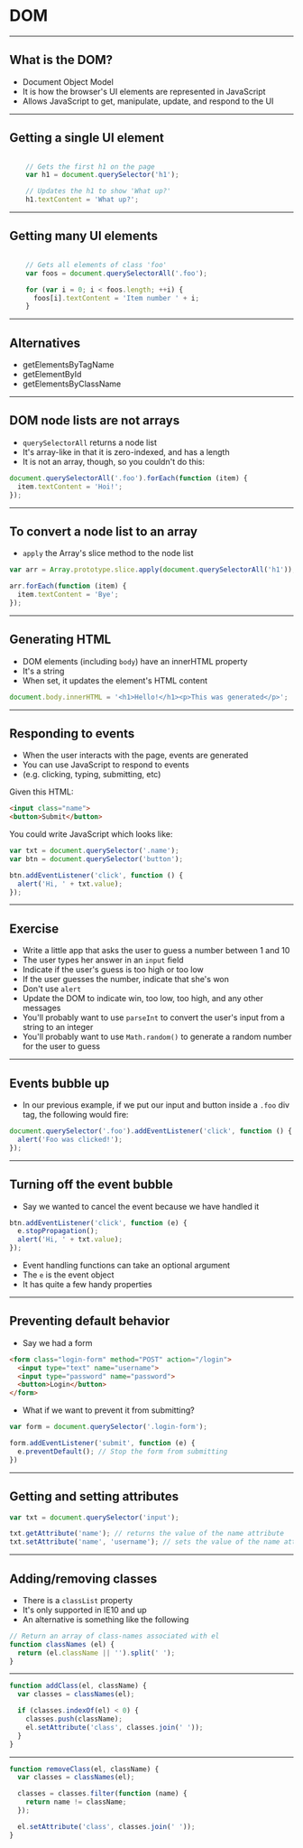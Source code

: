 # DOM

---

## What is the DOM?

- Document Object Model
- It is how the browser's UI elements are represented in JavaScript
- Allows JavaScript to get, manipulate, update, and respond to the UI

---

## Getting a single UI element

```javascript

    // Gets the first h1 on the page
    var h1 = document.querySelector('h1');

    // Updates the h1 to show 'What up?'
    h1.textContent = 'What up?';

```

---

## Getting many UI elements

```javascript

    // Gets all elements of class 'foo'
    var foos = document.querySelectorAll('.foo');

    for (var i = 0; i < foos.length; ++i) {
      foos[i].textContent = 'Item number ' + i;
    }

```

---

## Alternatives

- getElementsByTagName
- getElementById
- getElementsByClassName

---

## DOM node lists are not arrays

- `querySelectorAll` returns a node list
- It's array-like in that it is zero-indexed, and has a length
- It is not an array, though, so you couldn't do this:

```javascript
document.querySelectorAll('.foo').forEach(function (item) {
  item.textContent = 'Hoi!';
});
```

---

## To convert a node list to an array

- `apply` the Array's slice method to the node list

```javascript
var arr = Array.prototype.slice.apply(document.querySelectorAll('h1'));

arr.forEach(function (item) {
  item.textContent = 'Bye';
});
```

---

## Generating HTML

- DOM elements (including `body`) have an innerHTML property
- It's a string
- When set, it updates the element's HTML content

```javascript
document.body.innerHTML = '<h1>Hello!</h1><p>This was generated</p>';

```

---

## Responding to events

- When the user interacts with the page, events are generated
- You can use JavaScript to respond to events
- (e.g. clicking, typing, submitting, etc)

Given this HTML:

```html
<input class="name">
<button>Submit</button>
```

You could write JavaScript which looks like:

```javascript
var txt = document.querySelector('.name');
var btn = document.querySelector('button');

btn.addEventListener('click', function () {
  alert('Hi, ' + txt.value);
});
```

---

## Exercise

- Write a little app that asks the user to guess a number between 1 and 10
- The user types her answer in an `input` field
- Indicate if the user's guess is too high or too low
- If the user guesses the number, indicate that she's won
- Don't use `alert`
- Update the DOM to indicate win, too low, too high, and any other messages
- You'll probably want to use `parseInt` to convert the user's input from a string to an integer
- You'll probably want to use `Math.random()` to generate a random number for the user to guess

---

## Events bubble up

- In our previous example, if we put our input and button inside a `.foo` div tag, the following would fire:

```javascript
document.querySelector('.foo').addEventListener('click', function () {
  alert('Foo was clicked!');
});
```

---

## Turning off the event bubble

- Say we wanted to cancel the event because we have handled it

```javascript
btn.addEventListener('click', function (e) {
  e.stopPropagation();
  alert('Hi, ' + txt.value);
});
```

- Event handling functions can take an optional argument
- The `e` is the event object
- It has quite a few handy properties

---

## Preventing default behavior

- Say we had a form

```html
<form class="login-form" method="POST" action="/login">
  <input type="text" name="username">
  <input type="password" name="password">
  <button>Login</button>
</form>
```

- What if we want to prevent it from submitting?

```javascript
var form = document.querySelector('.login-form');

form.addEventListener('submit', function (e) {
  e.preventDefault(); // Stop the form from submitting
})
```

---

## Getting and setting attributes

```javascript
var txt = document.querySelector('input');

txt.getAttribute('name'); // returns the value of the name attribute
txt.setAttribute('name', 'username'); // sets the value of the name attribute
```

---

## Adding/removing classes

- There is a `classList` property
- It's only supported in IE10 and up
- An alternative is something like the following

```javascript
// Return an array of class-names associated with el
function classNames (el) {
  return (el.className || '').split(' ');
}
```

---

```javascript
function addClass(el, className) {
  var classes = classNames(el);

  if (classes.indexOf(el) < 0) {
    classes.push(className);
    el.setAttribute('class', classes.join(' '));
  }
}
```

---

```javascript
function removeClass(el, className) {
  var classes = classNames(el);

  classes = classes.filter(function (name) {
    return name != className;
  });

  el.setAttribute('class', classes.join(' '));
}
```
